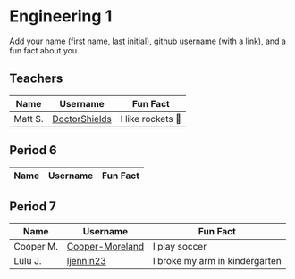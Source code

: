 # Engineering 1

Add your name (first name, last initial), github username (with a link), and a fun fact about you.

## Teachers
Name | Username | Fun Fact
--- | --- | ---
Matt S. | [DoctorShields](https://github.com/DoctorShields) | I like rockets :rocket:

## Period 6
Name | Username | Fun Fact
--- | --- | ---


## Period 7
Name | Username | Fun Fact
--- | --- | ---
Cooper M. | [Cooper-Moreland](https://github.com/Cooper-Moreland) | I play soccer
Lulu J. | [ljennin23](https://github.com/ljennin23) | I broke my arm in kindergarten
